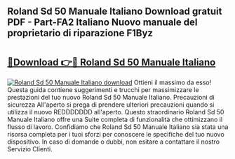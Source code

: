 ## Roland Sd 50 Manuale Italiano Download gratuit PDF - Part-FA2 Italiano Nuovo manuale del proprietario di riparazione F1Byz

# <h2><a href="http://dffgzn.blite.top/?on=Roland+Sd+50+Manuale+Italiano">🔗Download 👉🔴 Roland Sd 50 Manuale Italiano</a></h2>

[![Roland Sd 50 Manuale Italiano download](https://i.imgur.com/lujVjoI.png)](http://dffgzn.blite.top/?on=Roland+Sd+50+Manuale+Italiano)
Ottieni il massimo da esso! Questa guida contiene suggerimenti e trucchi per massimizzare le prestazioni del tuo nuovo Roland Sd 50 Manuale Italiano. Precauzioni di sicurezza All'aperto si prega di prendere ulteriori precauzioni quando si utilizza il nuovo REDDDDDDD all'aperto. Questo straordinario Roland Sd 50 Manuale Italiano offre una Suite completa di funzionalità che ottimizzano il flusso di lavoro. Confidiamo che Roland Sd 50 Manuale Italiano sia stata una risorsa completa per i tuoi sforzi per conoscere le specifiche del tuo nuovo dispositivo. In caso di domande o dubbi, non esitare a contattare il nostro Servizio Clienti.
